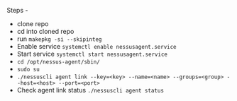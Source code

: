 Steps -
- clone repo
- cd into cloned repo
- run `makepkg -si --skipinteg`
- Enable service `systemctl enable nessusagent.service`
- Start service `systemctl start nessusagent.service`
- `cd /opt/nessus-agent/sbin/`
- `sudo su`
- `./nessuscli agent link --key=<key> --name=<name> --groups=<group> --host=<host> --port=<port>`
- Check agent link status `./nessuscli agent status`
